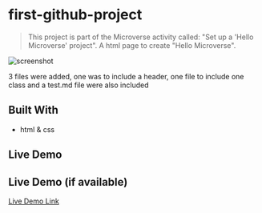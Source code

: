 # first-github-project

> This project is part of the Microverse activity called: "Set up a 'Hello Microverse' project".
> A html page to create "Hello Microverse".
> 
![screenshot](./app_screenshot.png)

3 files were added, one was to include a header, one file to include one class and a test.md file were also included
## Built With

- html & css

## Live Demo
## Live Demo (if available)

[Live Demo Link](https://livedemo.com)
